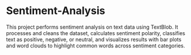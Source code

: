 # Sentiment-Analysis
This project performs sentiment analysis on text data using TextBlob. It processes and cleans the dataset, calculates sentiment polarity, classifies text as positive, negative, or neutral, and visualizes results with bar plots and word clouds to highlight common words across sentiment categories. 
